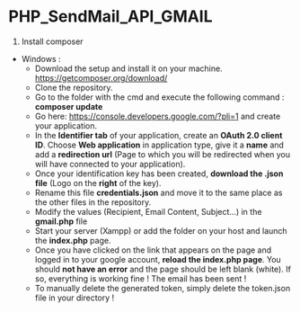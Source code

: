# PHP_SendMail_API_GMAIL

1) Install composer

- Windows :
  - Download the setup and install it on your machine.
  https://getcomposer.org/download/
  - Clone the repository.
  - Go to the folder with the cmd and execute the following command : <b>composer update</b>
  - Go here: https://console.developers.google.com/?pli=1 and create your application.
  - In the <b>Identifier tab</b> of your application, create an <b>OAuth 2.0 client ID</b>. Choose <b>Web application</b> in application type, give it a <b>name</b> and add a <b>redirection url</b> (Page to which you will be redirected when you will have connected to your application).
  - Once your identification key has been created, <b>download the .json file</b> (Logo on the <b>right</b> of the key).
  - Rename this file <b>credentials.json</b> and move it to the same place as the other files in the repository.
  - Modify the values (Recipient, Email Content, Subject...) in the <b>gmail.php</b> file
  - Start your server (Xampp) or add the folder on your host and launch the <b>index.php</b> page.
  - Once you have clicked on the link that appears on the page and logged in to your google account, <b>reload the index.php page</b>. You should <b>not have an error</b> and the page should be left blank (white). If so, everything is working fine ! The email has been sent !
  - To manually delete the generated token, simply delete the token.json file in your directory !
